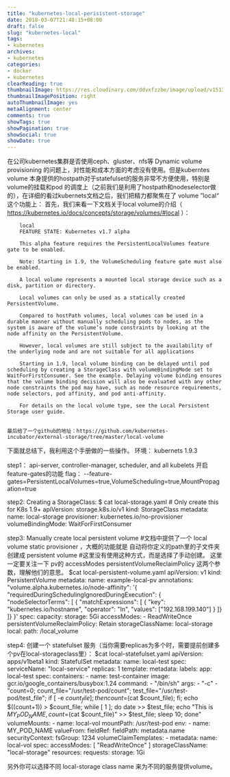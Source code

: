 ```yaml
---
title: "kubernetes-local-perisistent-storage"
date: 2018-03-07T21:48:15+08:00
draft: false
slug: "kubernetes-local"
tags:
- kubernetes
archives:
- kubernetes
categories:
- docker
- kubernetes
clearReading: true
thumbnailImage: https://res.cloudinary.com/ddvxfzzbe/image/upload/v1513355321/Real_gaggav.png
thumbnailImagePosition: right
autoThumbnailImage: yes
metaAlignment: center
comments: true
showTags: true
showPagination: true
showSocial: true
showDate: true
---
```



在公司kubernetes集群是否使用ceph、gluster、nfs等 Dynamic volume provisioning 的问题上，对性能和成本方面的考虑没有使用。但是kuberntes volume 本身提供的hostpath对于statefulset的服务非常不方便使用，特别是volume的挂载和pod 的调度上（之前我们是利用了hostpath和nodeselector做的），在详细的看过kubernets文档之后，我们把精力都聚焦在了 volume ”local“ 这个功能上：
    首先，我们来看一下文档关于local volume的介绍（ https://kubernetes.io/docs/concepts/storage/volumes/#local ）：

        local
        FEATURE STATE: Kubernetes v1.7 alpha

        This alpha feature requires the PersistentLocalVolumes feature gate to be enabled.

        Note: Starting in 1.9, the VolumeScheduling feature gate must also be enabled.

        A local volume represents a mounted local storage device such as a disk, partition or directory.

        Local volumes can only be used as a statically created PersistentVolume.

        Compared to hostPath volumes, local volumes can be used in a durable manner without manually scheduling pods to nodes, as the system is aware of the volume’s node constraints by looking at the node affinity on the PersistentVolume.

        However, local volumes are still subject to the availability of the underlying node and are not suitable for all applications

        Starting in 1.9, local volume binding can be delayed until pod scheduling by creating a StorageClass with volumeBindingMode set to WaitForFirstConsumer. See the example. Delaying volume binding ensures that the volume binding decision will also be evaluated with any other node constraints the pod may have, such as node resource requirements, node selectors, pod affinity, and pod anti-affinity.

        For details on the local volume type, see the Local Persistent Storage user guide.


    最后给了一个github的地址：https://github.com/kubernetes-incubator/external-storage/tree/master/local-volume

  下面就总结下，我利用这个手册做的一些操作。
  环境： kubernets 1.9.3

  step1：
     api-server, controller-manager, scheduler, and all kubelets 开启 feature-gates的功能
     flag：
     --feature-gates=PersistentLocalVolumes=true,VolumeScheduling=true,MountPropagation=true

  step2:
     Creating a StorageClass:
     $ cat local-storage.yaml
          # Only create this for K8s 1.9+
          apiVersion: storage.k8s.io/v1
          kind: StorageClass
          metadata:
            name: local-storage
          provisioner: kubernetes.io/no-provisioner
          volumeBindingMode: WaitForFirstConsumer


  step3:
     Manually create local persistent volume
     #文档中提供了一个 local volume static provisioner ，大概的功能就是 自动将你定义的path里的子文件夹 创建成 persistent volume
     #这里没有使用这种方式，而是选择了手动创建。 这里一定要关注一下 pv的 accessModes persistentVolumeReclaimPolicy 这两个参数，理解他们的意思。
     $cat local-persistent-volume.yaml
          apiVersion: v1
          kind: PersistentVolume
          metadata:
            name: example-local-pv
            annotations:
              "volume.alpha.kubernetes.io/node-affinity": '{
                "requiredDuringSchedulingIgnoredDuringExecution": {
                  "nodeSelectorTerms": [
                    { "matchExpressions": [
                      { "key": "kubernetes.io/hostname",
                        "operator": "In",
                        "values": ["192.168.199.140"]
                      }
                    ]}
                   ]}
                  }'
          spec:
            capacity:
              storage: 5Gi
            accessModes:
            - ReadWriteOnce
            persistentVolumeReclaimPolicy: Retain
            storageClassName: local-storage
            local:
              path: /local_volume

  step4:
      创建一个 statefulset 服务（当你需要replicas为多个时，需要提前创建多个pv在local-storageclass里）：
      $cat local-statefulset.yaml
          apiVersion: apps/v1beta1
          kind: StatefulSet
          metadata:
            name: local-test
          spec:
            serviceName: "local-service"
            replicas: 1
            template:
              metadata:
                labels:
                  app: local-test
              spec:
                containers:
                - name: test-container
                  image: gcr.io/google_containers/busybox:1.24
                  command:
                  - "/bin/sh"
                  args:
                  - "-c"
                  - "count=0; count_file=\"/usr/test-pod/count\"; test_file=\"/usr/test-pod/test_file\"; if [ -e $count_file ]; then count=$(cat $count_file); fi; echo $((count+1)) > $count_file; while [ 1 ]; do date >> $test_file; echo \"This is $MY_POD_NAME, count=$(cat $count_file)\" >> $test_file; sleep 10; done"
                  volumeMounts:
                  - name: local-vol
                    mountPath: /usr/test-pod
                  env:
                  - name: MY_POD_NAME
                    valueFrom:
                      fieldRef:
                        fieldPath: metadata.name
                securityContext:
                  fsGroup: 1234
            volumeClaimTemplates:
            - metadata:
                name: local-vol
              spec:
                accessModes: [ "ReadWriteOnce" ]
                storageClassName: "local-storage"
                resources:
          requests:
            storage: 1Gi


  另外你可以选择不同 local-storage class name 来为不同的服务提供volume。


